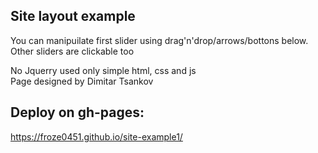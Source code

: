 ## Site layout example
You can manipuilate first slider using drag'n'drop/arrows/bottons below.<br> 
Other sliders are clickable too

No Jquerry used only simple html, css and js<br>
Page designed by Dimitar Tsankov

## Deploy on gh-pages:
https://froze0451.github.io/site-example1/
